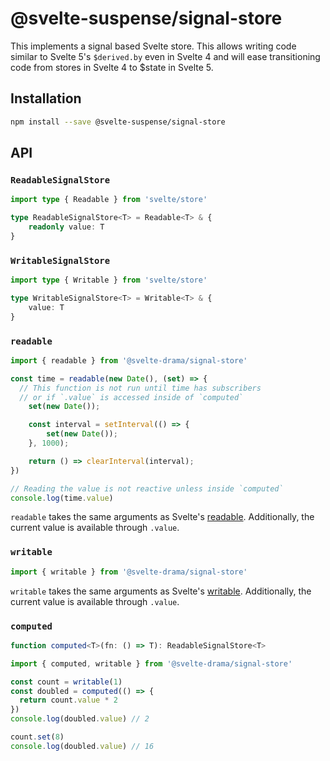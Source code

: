 # @svelte-suspense/signal-store

This implements a signal based Svelte store. This allows writing code similar to Svelte 5's `$derived.by` even in Svelte 4 and will ease transitioning code from stores in Svelte 4 to $state in Svelte 5.

## Installation

```bash
npm install --save @svelte-suspense/signal-store
```

## API

### `ReadableSignalStore`

```ts
import type { Readable } from 'svelte/store'

type ReadableSignalStore<T> = Readable<T> & {
	readonly value: T
}
```

### `WritableSignalStore`

```ts
import type { Writable } from 'svelte/store'

type WritableSignalStore<T> = Writable<T> & {
	value: T
}
```

### `readable`

```ts
import { readable } from '@svelte-drama/signal-store'

const time = readable(new Date(), (set) => {
  // This function is not run until time has subscribers
  // or if `.value` is accessed inside of `computed`
	set(new Date());

	const interval = setInterval(() => {
		set(new Date());
	}, 1000);

	return () => clearInterval(interval);
})

// Reading the value is not reactive unless inside `computed`
console.log(time.value)
```

`readable` takes the same arguments as Svelte's [readable](https://svelte.dev/docs/svelte-store#readable). Additionally, the current value is available through `.value`.

### `writable`

```ts
import { writable } from '@svelte-drama/signal-store'
```

`writable` takes the same arguments as Svelte's [writable](https://svelte.dev/docs/svelte-store#readable). Additionally, the current value is available through `.value`.

### `computed`

```ts
function computed<T>(fn: () => T): ReadableSignalStore<T>
```

```ts
import { computed, writable } from '@svelte-drama/signal-store'

const count = writable(1)
const doubled = computed(() => {
  return count.value * 2
})
console.log(doubled.value) // 2

count.set(8)
console.log(doubled.value) // 16
```

